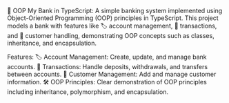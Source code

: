 🏦 OOP My Bank in TypeScript:
A simple banking system implemented using Object-Oriented Programming (OOP) principles in TypeScript. This project models a bank with features like 🏷️ account management, 💸 transactions, and 👥 customer handling, demonstrating OOP concepts such as classes, inheritance, and encapsulation.

Features:
🏷️ Account Management: Create, update, and manage bank accounts.
💸 Transactions: Handle deposits, withdrawals, and transfers between accounts.
👥 Customer Management: Add and manage customer information.
🛠️ OOP Principles: Clear demonstration of OOP principles including inheritance, polymorphism, and encapsulation.
